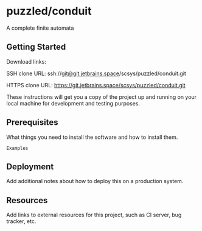 # puzzled/conduit

A complete finite automata

## Getting Started

Download links:

SSH clone URL: ssh://git@git.jetbrains.space/scsys/puzzled/conduit.git

HTTPS clone URL: https://git.jetbrains.space/scsys/puzzled/conduit.git



These instructions will get you a copy of the project up and running on your local machine for development and testing purposes.

## Prerequisites

What things you need to install the software and how to install them.

```
Examples
```

## Deployment

Add additional notes about how to deploy this on a production system.

## Resources

Add links to external resources for this project, such as CI server, bug tracker, etc.
